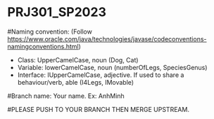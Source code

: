 # PRJ301_SP2023
#Naming convention:
(Follow https://www.oracle.com/java/technologies/javase/codeconventions-namingconventions.html)
- Class: UpperCamelCase, noun (Dog, Cat)
- Variable: lowerCamelCase, noun (numberOfLegs, SpeciesGenus)
- Interface: IUpperCamelCase, adjective. If used to share a behaviour/verb, <verb>able (I4Legs, IMovable)

#Branch name:
Your name. Ex: AnhMinh

#PLEASE PUSH TO YOUR BRANCH THEN MERGE UPSTREAM.
